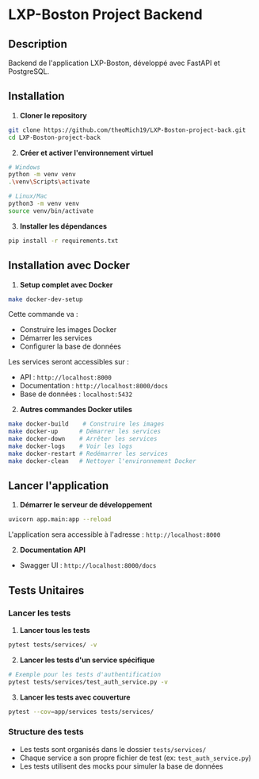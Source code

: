 # LXP-Boston Project Backend

## Description
Backend de l'application LXP-Boston, développé avec FastAPI et PostgreSQL.

## Installation

1. **Cloner le repository**
```bash
git clone https://github.com/theoMich19/LXP-Boston-project-back.git
cd LXP-Boston-project-back
```

2. **Créer et activer l'environnement virtuel**
```bash
# Windows
python -m venv venv
.\venv\Scripts\activate

# Linux/Mac
python3 -m venv venv
source venv/bin/activate
```

3. **Installer les dépendances**
```bash
pip install -r requirements.txt
```

## Installation avec Docker

1. **Setup complet avec Docker**
```bash
make docker-dev-setup
```

Cette commande va :
- Construire les images Docker
- Démarrer les services
- Configurer la base de données

Les services seront accessibles sur :
- API : `http://localhost:8000`
- Documentation : `http://localhost:8000/docs`
- Base de données : `localhost:5432`

2. **Autres commandes Docker utiles**
```bash
make docker-build    # Construire les images
make docker-up      # Démarrer les services
make docker-down    # Arrêter les services
make docker-logs    # Voir les logs
make docker-restart # Redémarrer les services
make docker-clean   # Nettoyer l'environnement Docker
```

## Lancer l'application

1. **Démarrer le serveur de développement**
```bash
uvicorn app.main:app --reload
```

L'application sera accessible à l'adresse : `http://localhost:8000`

2. **Documentation API**
- Swagger UI : `http://localhost:8000/docs`

## Tests Unitaires

### Lancer les tests

1. **Lancer tous les tests**
```bash
pytest tests/services/ -v
```

2. **Lancer les tests d'un service spécifique**
```bash
# Exemple pour les tests d'authentification
pytest tests/services/test_auth_service.py -v
```

3. **Lancer les tests avec couverture**
```bash
pytest --cov=app/services tests/services/
```

### Structure des tests
- Les tests sont organisés dans le dossier `tests/services/`
- Chaque service a son propre fichier de test (ex: `test_auth_service.py`)
- Les tests utilisent des mocks pour simuler la base de données